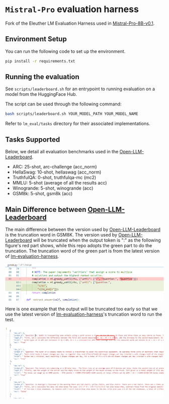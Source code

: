 # `Mistral-Pro` evaluation harness

Fork of the Eleuther LM Evaluation Harness used in [Mistral-Pro-8B-v0.1](https://huggingface.co/TencentARC/Mistral_Pro_8B_v0.1).

## Environment Setup

You can run the following code to set up the environment.

```bash
pip install -r requirements.txt
```

## Running the evaluation 

See `scripts/leaderboard.sh` for an entrypoint to running evaluation on a model from the HuggingFace Hub.

The script can be used through the following command:
```bash
bash scripts/leaderboard.sh YOUR_MODEL_PATH YOUR_MODEL_NAME
```

Refer to `lm_eval/tasks` directory for their associated implementations.

## Tasks Supported

Below, we detail all evaluation benchmarks used in the [Open-LLM-Leaderboard](https://huggingface.co/spaces/HuggingFaceH4/open_llm_leaderboard). 

* ARC: 25-shot, arc-challenge (acc_norm)
* HellaSwag: 10-shot, hellaswag (acc_norm)
* TruthfulQA: 0-shot, truthfulqa-mc (mc2)
* MMLU: 5-shot (average of all the results acc)
* Winogrande: 5-shot, winogrande (acc)
* GSM8k: 5-shot, gsm8k (acc)

## Main Difference between [Open-LLM-Leaderboard](https://huggingface.co/spaces/HuggingFaceH4/open_llm_leaderboard)

The main difference between the version used by [Open-LLM-Leaderboard](https://huggingface.co/spaces/HuggingFaceH4/open_llm_leaderboard) is the truncation word in GSM8K. The version used by [Open-LLM-Leaderboard](https://huggingface.co/spaces/HuggingFaceH4/open_llm_leaderboard) will be truncated when the output token is ":" as the following figure's red part shows, while this repo adopts the green part to do the truncation. The truncation word of the green part is from the latest version of [lm-evaluation-harness](https://github.com/EleutherAI/lm-evaluation-harness).

![truncation word](assets/truncation_word.png)

Here is one example that the output will be truncated too early so that we use the latest version of [lm-evaluation-harness](https://github.com/EleutherAI/lm-evaluation-harness)'s truncation word to run the test.

![example](assets/example.png)
